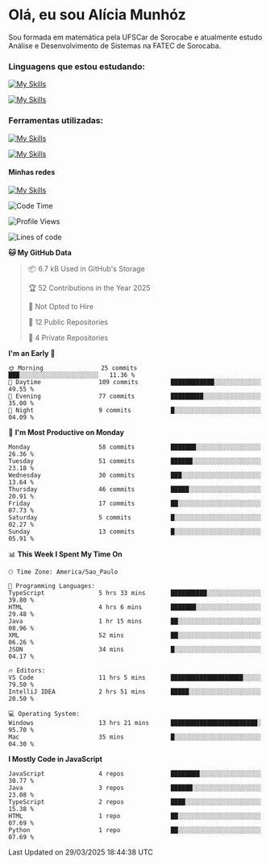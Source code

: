# Olá, eu sou Alícia Munhóz

<p>Sou formada em matemática pela UFSCar de Sorocabe e atualmente estudo Análise e Desenvolvimento de Sistemas na FATEC de Sorocaba.</p>

### Linguagens que estou estudando:

[![My Skills](https://skillicons.dev/icons?i=js,ts,html,css)](https://skillicons.dev)


[![My Skills](https://skillicons.dev/icons?i=nodejs,java,py,latex)](https://skillicons.dev)

### Ferramentas utilizadas:

[![My Skills](https://skillicons.dev/icons?i=vscode,discord,figma,git)](https://skillicons.dev)

[![My Skills](https://skillicons.dev/icons?i=github,gmail,mongodb,sublime)](https://skillicons.dev)

#### Minhas redes
[![My Skills](https://skillicons.dev/icons?i=linkedin)](https://www.linkedin.com/in/aliciamunhozfrancodecamargo/)

<!--START_SECTION:waka-->
![Code Time](http://img.shields.io/badge/Code%20Time-278%20hrs%2028%20mins-blue)

![Profile Views](http://img.shields.io/badge/Profile%20Views-0-blue)

![Lines of code](https://img.shields.io/badge/From%20Hello%20World%20I%27ve%20Written-76.9%20thousand%20lines%20of%20code-blue)

**🐱 My GitHub Data** 

> 📦 6.7 kB Used in GitHub's Storage 
 > 
> 🏆 52 Contributions in the Year 2025
 > 
> 🚫 Not Opted to Hire
 > 
> 📜 12 Public Repositories 
 > 
> 🔑 4 Private Repositories 
 > 
**I'm an Early 🐤** 

```text
🌞 Morning                25 commits          ███░░░░░░░░░░░░░░░░░░░░░░   11.36 % 
🌆 Daytime                109 commits         ████████████░░░░░░░░░░░░░   49.55 % 
🌃 Evening                77 commits          █████████░░░░░░░░░░░░░░░░   35.00 % 
🌙 Night                  9 commits           █░░░░░░░░░░░░░░░░░░░░░░░░   04.09 % 
```
📅 **I'm Most Productive on Monday** 

```text
Monday                   58 commits          ███████░░░░░░░░░░░░░░░░░░   26.36 % 
Tuesday                  51 commits          ██████░░░░░░░░░░░░░░░░░░░   23.18 % 
Wednesday                30 commits          ███░░░░░░░░░░░░░░░░░░░░░░   13.64 % 
Thursday                 46 commits          █████░░░░░░░░░░░░░░░░░░░░   20.91 % 
Friday                   17 commits          ██░░░░░░░░░░░░░░░░░░░░░░░   07.73 % 
Saturday                 5 commits           █░░░░░░░░░░░░░░░░░░░░░░░░   02.27 % 
Sunday                   13 commits          █░░░░░░░░░░░░░░░░░░░░░░░░   05.91 % 
```


📊 **This Week I Spent My Time On** 

```text
🕑︎ Time Zone: America/Sao_Paulo

💬 Programming Languages: 
TypeScript               5 hrs 33 mins       ██████████░░░░░░░░░░░░░░░   39.80 % 
HTML                     4 hrs 6 mins        ███████░░░░░░░░░░░░░░░░░░   29.48 % 
Java                     1 hr 15 mins        ██░░░░░░░░░░░░░░░░░░░░░░░   08.96 % 
XML                      52 mins             ██░░░░░░░░░░░░░░░░░░░░░░░   06.26 % 
JSON                     34 mins             █░░░░░░░░░░░░░░░░░░░░░░░░   04.17 % 

🔥 Editors: 
VS Code                  11 hrs 5 mins       ████████████████████░░░░░   79.50 % 
IntelliJ IDEA            2 hrs 51 mins       █████░░░░░░░░░░░░░░░░░░░░   20.50 % 

💻 Operating System: 
Windows                  13 hrs 21 mins      ████████████████████████░   95.70 % 
Mac                      35 mins             █░░░░░░░░░░░░░░░░░░░░░░░░   04.30 % 
```

**I Mostly Code in JavaScript** 

```text
JavaScript               4 repos             ████████░░░░░░░░░░░░░░░░░   30.77 % 
Java                     3 repos             ██████░░░░░░░░░░░░░░░░░░░   23.08 % 
TypeScript               2 repos             ████░░░░░░░░░░░░░░░░░░░░░   15.38 % 
HTML                     1 repo              ██░░░░░░░░░░░░░░░░░░░░░░░   07.69 % 
Python                   1 repo              ██░░░░░░░░░░░░░░░░░░░░░░░   07.69 % 
```




 Last Updated on 29/03/2025 18:44:38 UTC
<!--END_SECTION:waka-->
